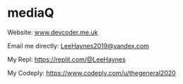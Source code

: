 # mediaQ
Website: www.devcoder.me.uk

Email me directly: LeeHaynes2019@yandex.com

My Repl: https://replit.com/@LeeHaynes

My Codeply: https://www.codeply.com/u/thegeneral2020
